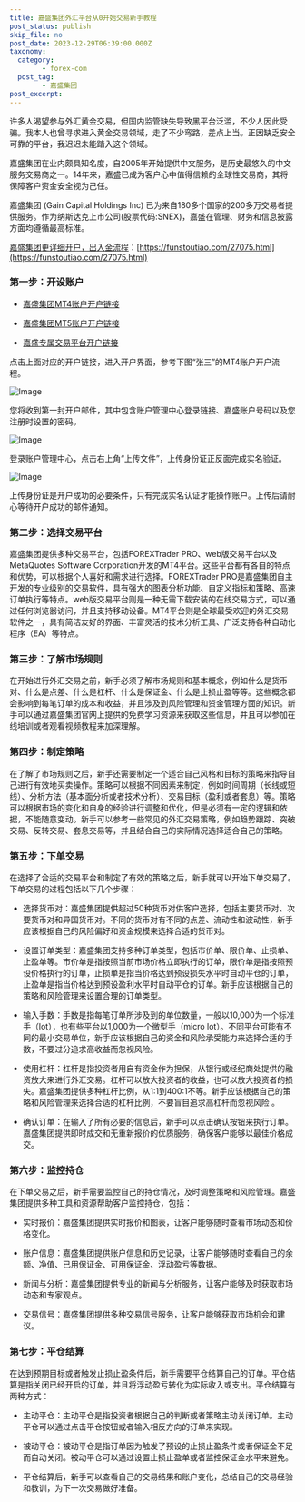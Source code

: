 ```yaml
---
title: 嘉盛集团外汇平台从0开始交易新手教程
post_status: publish
skip_file: no
post_date: 2023-12-29T06:39:00.000Z
taxonomy:
  category:
        - forex-com
  post_tag:
        - 嘉盛集团
post_excerpt: 
---
```

许多人渴望参与外汇黄金交易，但国内监管缺失导致黑平台泛滥，不少人因此受骗。我本人也曾寻求进入黄金交易领域，走了不少弯路，差点上当。正因缺乏安全可靠的平台，我迟迟未能踏入这个领域。

嘉盛集团在业内颇具知名度，自2005年开始提供中文服务，是历史最悠久的中文服务交易商之一。14年来，嘉盛已成为客户心中值得信赖的全球性交易商，其将保障客户资金安全视为己任。

嘉盛集团 (Gain Capital Holdings Inc) 已为来自180多个国家的200多万交易者提供服务。作为纳斯达克上市公司(股票代码:SNEX)，嘉盛在管理、财务和信息披露方面均遵循最高标准。

[嘉盛集团更详细开户，出入金流程](https://funstoutiao.com/27075.html)：[https://funstoutiao.com/27075.html](https://funstoutiao.com/27075.html)

### 第一步：开设账户

* [嘉盛集团MT4账户开户链接](https://s.ssgg.net/jsmt4)

* [嘉盛集团MT5账户开户链接](https://s.ssgg.net/jsmt5)

* [嘉盛专属交易平台开户链接](https://s.ssgg.net/js)

点击上面对应的开户链接，进入开户界面，参考下图“张三”的MT4账户开户流程。

![Image](https://prod-files-secure.s3.us-west-2.amazonaws.com/39ed1227-6d7d-4570-be36-9ccd4a2c4241/7a167aea-686b-400d-af59-4e18eb607a40/640.png?X-Amz-Algorithm=AWS4-HMAC-SHA256&X-Amz-Content-Sha256=UNSIGNED-PAYLOAD&X-Amz-Credential=ASIAZI2LB4664JVIFS7C%2F20250308%2Fus-west-2%2Fs3%2Faws4_request&X-Amz-Date=20250308T041310Z&X-Amz-Expires=3600&X-Amz-Security-Token=IQoJb3JpZ2luX2VjEAwaCXVzLXdlc3QtMiJHMEUCIQCS36HDZfcdqtp6mThpuk5Rok3Q%2BCA%2BOwyylY%2FK0iK6GgIgdQLYQepzht%2FNCnz50fzBtLsJz%2Bbn6dwkfSI0kT08cAMq%2FwMIVRAAGgw2Mzc0MjMxODM4MDUiDOi0T079u1zOmIr3YSrcA98aSsxWObaiWPGjBHnZ%2BiWrCq4GGoiBFd7%2BJBlsfwaD8NEjzhheZMJRAUjvhunInBnMsPOLM3433GvbkWoSMy%2F56mnThbkYOm8vVsMgG6%2FX4TpD73g1OPNqtvfvqoQpKY5yKCvJxpnV1F9JFLzDbGfLg%2BaUrSPmr0n%2FVRVZuC8SEM5fNhL5YBsOIoj04J53Qr2tYF4xeXomXupNe8RkZnMtBZpfZuysJ%2BEBszt6%2BGMZpUUtcT%2F8tD4dHXq%2FfMvKGMugXmYUqb%2FhOeVNWKQRcN0Al8KoqDdj6iQCcA92lvkb%2FgyaJLoRM0tRVjZdKdvqkVZ2oUOJepM5xqDmozHWuS25tBTk0soqpfKCo2fsOlLj265RR0Qs2dRWr9FUkjOe96i8K7FisuykK%2Fw8oiVmKVtRFx13e4GEF94nSPEljEtjCYkKHT5MXqau1b93KZmJSTaHedvT1nlRo6Vj%2BOIsECvNuV0i8mXpD%2BtozyvUYduULyV0kB%2FqQsmVJoaRgSdBrkLA9WL%2B6r2nqR9gX568gr%2F2tVkg54YYNUCqN7W78cEj2b57E%2FyXH3HFWO4mty3sF6EJoCUcQpSRGFnib6ZqXyRG1mPJ6MKtaFo76u1vqcoInF8RM0%2F4vtC2QCeBMKv6rr4GOqUBv%2ByEyle4urMqAdrnktKPaLyusiuGm0WFPGeql03%2Fe1ftjBdQgvA9T06pr4637%2FOwbn36LzM5ChR%2Fiin5QlnRBzM0aQz%2Bf3txXnRh2DimJX%2B1rHfdr%2Bmdm6gQq3pqYqYwF%2FP0cmvqViG9miPH76XAYGpmWSnD%2FlOaT78b0jF3Bu2nl84CdahKPSYMLRsYuAACs%2FRYhTgH3pqG%2BdWcvap%2FPotHXxk1&X-Amz-Signature=ed9de7456dede313f07ce8577722cb3dbf03bda95a2ead3dca13b67e98bdca08&X-Amz-SignedHeaders=host&x-id=GetObject)

您将收到第一封开户邮件，其中包含账户管理中心登录链接、嘉盛账户号码以及您注册时设置的密码。

![Image](https://prod-files-secure.s3.us-west-2.amazonaws.com/39ed1227-6d7d-4570-be36-9ccd4a2c4241/eaa1c6b3-2877-4284-a0e1-530e222c27fb/image.png?X-Amz-Algorithm=AWS4-HMAC-SHA256&X-Amz-Content-Sha256=UNSIGNED-PAYLOAD&X-Amz-Credential=ASIAZI2LB4664JVIFS7C%2F20250308%2Fus-west-2%2Fs3%2Faws4_request&X-Amz-Date=20250308T041310Z&X-Amz-Expires=3600&X-Amz-Security-Token=IQoJb3JpZ2luX2VjEAwaCXVzLXdlc3QtMiJHMEUCIQCS36HDZfcdqtp6mThpuk5Rok3Q%2BCA%2BOwyylY%2FK0iK6GgIgdQLYQepzht%2FNCnz50fzBtLsJz%2Bbn6dwkfSI0kT08cAMq%2FwMIVRAAGgw2Mzc0MjMxODM4MDUiDOi0T079u1zOmIr3YSrcA98aSsxWObaiWPGjBHnZ%2BiWrCq4GGoiBFd7%2BJBlsfwaD8NEjzhheZMJRAUjvhunInBnMsPOLM3433GvbkWoSMy%2F56mnThbkYOm8vVsMgG6%2FX4TpD73g1OPNqtvfvqoQpKY5yKCvJxpnV1F9JFLzDbGfLg%2BaUrSPmr0n%2FVRVZuC8SEM5fNhL5YBsOIoj04J53Qr2tYF4xeXomXupNe8RkZnMtBZpfZuysJ%2BEBszt6%2BGMZpUUtcT%2F8tD4dHXq%2FfMvKGMugXmYUqb%2FhOeVNWKQRcN0Al8KoqDdj6iQCcA92lvkb%2FgyaJLoRM0tRVjZdKdvqkVZ2oUOJepM5xqDmozHWuS25tBTk0soqpfKCo2fsOlLj265RR0Qs2dRWr9FUkjOe96i8K7FisuykK%2Fw8oiVmKVtRFx13e4GEF94nSPEljEtjCYkKHT5MXqau1b93KZmJSTaHedvT1nlRo6Vj%2BOIsECvNuV0i8mXpD%2BtozyvUYduULyV0kB%2FqQsmVJoaRgSdBrkLA9WL%2B6r2nqR9gX568gr%2F2tVkg54YYNUCqN7W78cEj2b57E%2FyXH3HFWO4mty3sF6EJoCUcQpSRGFnib6ZqXyRG1mPJ6MKtaFo76u1vqcoInF8RM0%2F4vtC2QCeBMKv6rr4GOqUBv%2ByEyle4urMqAdrnktKPaLyusiuGm0WFPGeql03%2Fe1ftjBdQgvA9T06pr4637%2FOwbn36LzM5ChR%2Fiin5QlnRBzM0aQz%2Bf3txXnRh2DimJX%2B1rHfdr%2Bmdm6gQq3pqYqYwF%2FP0cmvqViG9miPH76XAYGpmWSnD%2FlOaT78b0jF3Bu2nl84CdahKPSYMLRsYuAACs%2FRYhTgH3pqG%2BdWcvap%2FPotHXxk1&X-Amz-Signature=a451b530523af401454d23711ed94b84920ae692f9de7911da922d80822b1f53&X-Amz-SignedHeaders=host&x-id=GetObject)

登录账户管理中心，点击右上角“上传文件”，上传身份证正反面完成实名验证。

![Image](https://prod-files-secure.s3.us-west-2.amazonaws.com/39ed1227-6d7d-4570-be36-9ccd4a2c4241/54090639-09fc-46b4-a135-e0289f707147/image.png?X-Amz-Algorithm=AWS4-HMAC-SHA256&X-Amz-Content-Sha256=UNSIGNED-PAYLOAD&X-Amz-Credential=ASIAZI2LB4664JVIFS7C%2F20250308%2Fus-west-2%2Fs3%2Faws4_request&X-Amz-Date=20250308T041310Z&X-Amz-Expires=3600&X-Amz-Security-Token=IQoJb3JpZ2luX2VjEAwaCXVzLXdlc3QtMiJHMEUCIQCS36HDZfcdqtp6mThpuk5Rok3Q%2BCA%2BOwyylY%2FK0iK6GgIgdQLYQepzht%2FNCnz50fzBtLsJz%2Bbn6dwkfSI0kT08cAMq%2FwMIVRAAGgw2Mzc0MjMxODM4MDUiDOi0T079u1zOmIr3YSrcA98aSsxWObaiWPGjBHnZ%2BiWrCq4GGoiBFd7%2BJBlsfwaD8NEjzhheZMJRAUjvhunInBnMsPOLM3433GvbkWoSMy%2F56mnThbkYOm8vVsMgG6%2FX4TpD73g1OPNqtvfvqoQpKY5yKCvJxpnV1F9JFLzDbGfLg%2BaUrSPmr0n%2FVRVZuC8SEM5fNhL5YBsOIoj04J53Qr2tYF4xeXomXupNe8RkZnMtBZpfZuysJ%2BEBszt6%2BGMZpUUtcT%2F8tD4dHXq%2FfMvKGMugXmYUqb%2FhOeVNWKQRcN0Al8KoqDdj6iQCcA92lvkb%2FgyaJLoRM0tRVjZdKdvqkVZ2oUOJepM5xqDmozHWuS25tBTk0soqpfKCo2fsOlLj265RR0Qs2dRWr9FUkjOe96i8K7FisuykK%2Fw8oiVmKVtRFx13e4GEF94nSPEljEtjCYkKHT5MXqau1b93KZmJSTaHedvT1nlRo6Vj%2BOIsECvNuV0i8mXpD%2BtozyvUYduULyV0kB%2FqQsmVJoaRgSdBrkLA9WL%2B6r2nqR9gX568gr%2F2tVkg54YYNUCqN7W78cEj2b57E%2FyXH3HFWO4mty3sF6EJoCUcQpSRGFnib6ZqXyRG1mPJ6MKtaFo76u1vqcoInF8RM0%2F4vtC2QCeBMKv6rr4GOqUBv%2ByEyle4urMqAdrnktKPaLyusiuGm0WFPGeql03%2Fe1ftjBdQgvA9T06pr4637%2FOwbn36LzM5ChR%2Fiin5QlnRBzM0aQz%2Bf3txXnRh2DimJX%2B1rHfdr%2Bmdm6gQq3pqYqYwF%2FP0cmvqViG9miPH76XAYGpmWSnD%2FlOaT78b0jF3Bu2nl84CdahKPSYMLRsYuAACs%2FRYhTgH3pqG%2BdWcvap%2FPotHXxk1&X-Amz-Signature=2be116d50689772a0120e2b58e76a984e36df1947f7265aa87114f2ee3cd18de&X-Amz-SignedHeaders=host&x-id=GetObject)

上传身份证是开户成功的必要条件，只有完成实名认证才能操作账户。上传后请耐心等待开户成功的邮件通知。

### 第二步：选择交易平台

嘉盛集团提供多种交易平台，包括FOREXTrader PRO、web版交易平台以及MetaQuotes Software Corporation开发的MT4平台。这些平台都有各自的特点和优势，可以根据个人喜好和需求进行选择。FOREXTrader PRO是嘉盛集团自主开发的专业级别的交易软件，具有强大的图表分析功能、自定义指标和策略、高速订单执行等特点。web版交易平台则是一种无需下载安装的在线交易方式，可以通过任何浏览器访问，并且支持移动设备。MT4平台则是全球最受欢迎的外汇交易软件之一，具有简洁友好的界面、丰富灵活的技术分析工具、广泛支持各种自动化程序（EA）等特点。

### 第三步：了解市场规则

在开始进行外汇交易之前，新手必须了解市场规则和基本概念，例如什么是货币对、什么是点差、什么是杠杆、什么是保证金、什么是止损止盈等等。这些概念都会影响到每笔订单的成本和收益，并且涉及到风险管理和资金管理方面的知识。新手可以通过嘉盛集团官网上提供的免费学习资源来获取这些信息，并且可以参加在线培训或者观看视频教程来加深理解。

### 第四步：制定策略

在了解了市场规则之后，新手还需要制定一个适合自己风格和目标的策略来指导自己进行有效地买卖操作。策略可以根据不同因素来制定，例如时间周期（长线或短线）、分析方法（基本面分析或者技术分析）、交易目标（盈利或者套息）等。策略可以根据市场的变化和自身的经验进行调整和优化，但是必须有一定的逻辑和依据，不能随意变动。新手可以参考一些常见的外汇交易策略，例如趋势跟踪、突破交易、反转交易、套息交易等，并且结合自己的实际情况选择适合自己的策略。

### 第五步：下单交易

在选择了合适的交易平台和制定了有效的策略之后，新手就可以开始下单交易了。下单交易的过程包括以下几个步骤：

* 选择货币对：嘉盛集团提供超过50种货币对供客户选择，包括主要货币对、次要货币对和异国货币对。不同的货币对有不同的点差、流动性和波动性，新手应该根据自己的风险偏好和资金规模来选择合适的货币对。

* 设置订单类型：嘉盛集团支持多种订单类型，包括市价单、限价单、止损单、止盈单等。市价单是指按照当前市场价格立即执行的订单，限价单是指按照预设价格执行的订单，止损单是指当价格达到预设损失水平时自动平仓的订单，止盈单是指当价格达到预设盈利水平时自动平仓的订单。新手应该根据自己的策略和风险管理来设置合理的订单类型。

* 输入手数：手数是指每笔订单所涉及到的单位数量，一般以10,000为一个标准手（lot），也有些平台以1,000为一个微型手（micro lot）。不同平台可能有不同的最小交易单位，新手应该根据自己的资金和风险承受能力来选择合适的手数，不要过分追求高收益而忽视风险。

* 使用杠杆：杠杆是指投资者用自有资金作为担保，从银行或经纪商处提供的融资放大来进行外汇交易。杠杆可以放大投资者的收益，也可以放大投资者的损失。嘉盛集团提供多种杠杆比例，从1:1到400:1不等。新手应该根据自己的策略和风险管理来选择合适的杠杆比例，不要盲目追求高杠杆而忽视风险 。

* 确认订单：在输入了所有必要的信息后，新手可以点击确认按钮来执行订单。嘉盛集团提供即时成交和无重新报价的优质服务，确保客户能够以最佳价格成交。

### 第六步：监控持仓

在下单交易之后，新手需要监控自己的持仓情况，及时调整策略和风险管理。嘉盛集团提供多种工具和资源帮助客户监控持仓，包括：

* 实时报价：嘉盛集团提供实时报价和图表，让客户能够随时查看市场动态和价格变化。

* 账户信息：嘉盛集团提供账户信息和历史记录，让客户能够随时查看自己的余额、净值、已用保证金、可用保证金、浮动盈亏等数据。

* 新闻与分析：嘉盛集团提供专业的新闻与分析服务，让客户能够及时获取市场动态和专家观点。

* 交易信号：嘉盛集团提供多种交易信号服务，让客户能够获取市场机会和建议。

### 第七步：平仓结算

在达到预期目标或者触发止损止盈条件后，新手需要平仓结算自己的订单。平仓结算是指关闭已经开启的订单，并且将浮动盈亏转化为实际收入或支出。平仓结算有两种方式：

* 主动平仓：主动平仓是指投资者根据自己的判断或者策略主动关闭订单。主动平仓可以通过点击平仓按钮或者输入相反方向的订单来实现。

* 被动平仓：被动平仓是指订单因为触发了预设的止损止盈条件或者保证金不足而自动关闭。被动平仓可以通过设置止损止盈单或者监控保证金水平来避免。

* 平仓结算后，新手可以查看自己的交易结果和账户变化，总结自己的交易经验和教训，为下一次交易做好准备。